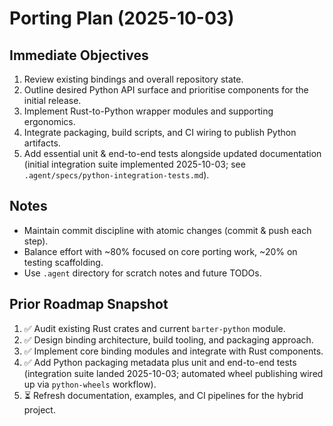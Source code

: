 # Porting Plan (2025-10-03)

## Immediate Objectives
1. Review existing bindings and overall repository state.
2. Outline desired Python API surface and prioritise components for the initial release.
3. Implement Rust-to-Python wrapper modules and supporting ergonomics.
4. Integrate packaging, build scripts, and CI wiring to publish Python artifacts.
5. Add essential unit & end-to-end tests alongside updated documentation (initial integration
   suite implemented 2025-10-03; see `.agent/specs/python-integration-tests.md`).

## Notes
- Maintain commit discipline with atomic changes (commit & push each step).
- Balance effort with ~80% focused on core porting work, ~20% on testing scaffolding.
- Use `.agent` directory for scratch notes and future TODOs.

## Prior Roadmap Snapshot
1. ✅ Audit existing Rust crates and current `barter-python` module.
2. ✅ Design binding architecture, build tooling, and packaging approach.
3. ✅ Implement core binding modules and integrate with Rust components.
4. ✅ Add Python packaging metadata plus unit and end-to-end tests (integration suite landed
   2025-10-03; automated wheel publishing wired up via `python-wheels` workflow).
5. ⏳ Refresh documentation, examples, and CI pipelines for the hybrid project.
